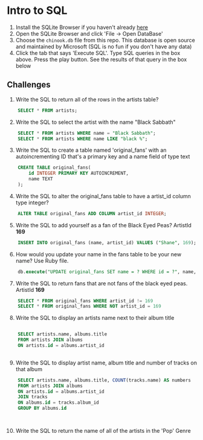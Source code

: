 # Intro to SQL

1. Install the SQLite Browser if you haven't already [here](http://sqlitebrowser.org/)
2. Open the SQLite Browser and click 'File -> Open DataBase'
3. Choose the `chinook.db` file from this repo. This database is open source and maintained by Microsoft (SQL is no fun if you don't have any data)
4. Click the tab that says 'Execute SQL'. Type SQL queries in the box above. Press the play button. See the results of that query in the box below

## Challenges

1. Write the SQL to return all of the rows in the artists table?

```SQL
    SELECT * FROM artists;
```

2. Write the SQL to select the artist with the name "Black Sabbath"

```SQL
    SELECT * FROM artists WHERE name = "Black Sabbath";
    SELECT * FROM artists WHERE name LIKE "black %";
```

3. Write the SQL to create a table named 'original_fans' with an autoincrementing ID that's a primary key and a name field of type text

```sql
    CREATE TABLE original_fans(
        id INTEGER PRIMARY KEY AUTOINCREMENT, 
        name TEXT
    );
```

4. Write the SQL to alter the original_fans table to have a artist_id column type integer?

```sql
    ALTER TABLE original_fans ADD COLUMN artist_id INTEGER;
```

5. Write the SQL to add yourself as a fan of the Black Eyed Peas? ArtistId **169**

```sql
    INSERT INTO original_fans (name, artist_id) VALUES ("Shane", 169);
```

6. How would you update your name in the fans table to be your new name? Use Ruby file.

```sql
    db.execute("UPDATE original_fans SET name = ? WHERE id = ?", name, id)
```

7. Write the SQL to return fans that are not fans of the black eyed peas. ArtistId **169**

```sql
    SELECT * FROM original_fans WHERE artist_id != 169
    SELECT * FROM original_fans WHERE NOT artist_id = 169
```

8. Write the SQL to display an artists name next to their album title

```sql

    SELECT artists.name, albums.title
    FROM artists JOIN albums
    ON artists.id = albums.artist_id
    
```

9. Write the SQL to display artist name, album title and number of tracks on that album

```sql
    SELECT artists.name, albums.title, COUNT(tracks.name) AS numbers
    FROM artists JOIN albums
    ON artists.id = albums.artist_id
    JOIN tracks
    ON albums.id = tracks.album_id
    GROUP BY albums.id

    
```

10. Write the SQL to return the name of all of the artists in the 'Pop' Genre

```sql
    
```

